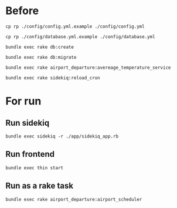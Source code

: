 # Before

`cp rp ./config/config.yml.example ./config/config.yml`

`cp rp ./config/database.yml.example ./config/database.yml`



`bundle exec rake db:create`

`bundle exec rake db:migrate`

`bundle exec rake airport_departure:avereage_temperature_service`

`bundle exec rake sidekiq:reload_cron`

# For run

## Run sidekiq

`bundle exec sidekiq -r ./app/sidekiq_app.rb`

## Run frontend

`bundle exec thin start`

## Run as a rake task
`bundle exec rake airport_departure:airport_scheduler`
